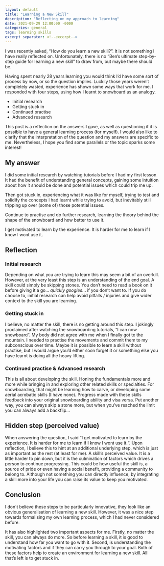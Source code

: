 ```yaml
---
layout: default
title: "Learning a New Skill"
description: "Reflecting on my approach to learning"
date: 2021-09-29 12:00:00 -0000
categories: general
tags: learning skills
excerpt_separator: <!--excerpt-->
---
```


I was recently asked, “How do you learn a new skill?”. It is not something I have really reflected on. Unfortunately, there is no “Ben’s ultimate step-by-step guide for learning a new skill” to draw from, but maybe there should be. 

<!--excerpt-->

Having spent nearly 28 years learning you would think I’d have some sort of process by now, or so the question implies. Luckily those years weren’t completely wasted, experience has shown some ways that work for me. I responded with four steps, using how I learnt to snowboard as an analogy.

- Initial research
- Getting stuck in
- Continued practise
- Advanced research

This post is a reflection on the answers I gave, as well as questioning if it is possible to have a general learning process (for myself). I would also like to clarify that the interpretation of the question and my answers are specific to me. Nevertheless, I hope you find some parallels or the topic sparks some interest!

## My answer

I did some initial research by watching tutorials before I had my first lesson. It had the benefit of understanding general concepts, gaining some intuition about how it should be done and potential issues which could trip me up.

Then got stuck in, experiencing what it was like for myself, trying to test and solidify the concepts I had learnt while trying to avoid, but inevitably still tripping up over (some of) those potential issues.

Continue to practise and do further research, learning the theory behind the shape of the snowboard and how better to use it. 

I get motivated to learn by the experience. It is harder for me to learn if I know I wont use it.

## Reflection

### Initial research
Depending on what you are trying to learn this may seem a bit of an overkill. However, at the very least this step is an understanding of the end goal. A skill could simply be skipping stones. You don’t need to read a book on it before giving it a go… *quickly googles*... if you don’t want to. If you do choose to, initial research can help avoid pitfalls / injuries and give wider context to the skill you are learning.

### Getting stuck in
I believe, no matter the skill, there is no getting around this step. I jokingly proclaimed after watching the snowboarding tutorials, “I can now snowboard”. My body did not agree with me when I finally got to the mountain. I needed to practise the movements and commit them to my subconscious over time. Maybe it is possible to learn a skill without practise, but I would argue you’d either soon forget it or something else you have learnt is doing all the heavy lifting.

### Continued practise & Advanced research
This is all about developing the skill. Honing the fundamentals more and more while bringing in and exploring other related skills or specialties. For snowboarding, that might be learning how to carve, or developing some aerial acrobatic skills (I have none). Progress made with these skills feedback into your original snowboarding ability and visa versa. Put another way, you can always skip a stone more, but when you’ve reached the limit you can always add a backflip... 

## Hidden step (perceived value)
When answering the question, I said “I get motivated to learn by the experience. It is harder for me to learn if I know I wont use it.“. Upon reflection, I believe this to hint at an additional underlying step, which is just as important as the rest (at least for me). A skill’s perceived value. It is a little harder to pin down, but it is the culmination of factors which drives a person to continue progressing. This could be how useful the skill is, a source of pride or even having a social benefit, providing a community to belong to. Although not something you can directly influence, by integrating a skill more into your life you can raise its value to keep you motivated.

## Conclusion

I don't believe these steps to be particularly innovative, they look like an obvious generalisation of learning a new skill. However, it was a nice step towards formalising my own learning process, which I had never considered before. 

It has also highlighted two important aspects for me. Firstly, no matter the skill, you can always do more. So before learning a skill, it is good to understand how far you want to go with it. Second, is understanding the motivating factors and if they can carry you through to your goal. Both of these factors help to create an environment for learning a new skill. All that’s left is to get stuck in.

